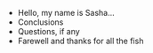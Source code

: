 * Hello, my name is Sasha...
* Conclusions
* Questions, if any
* Farewell and thanks for all the fish

